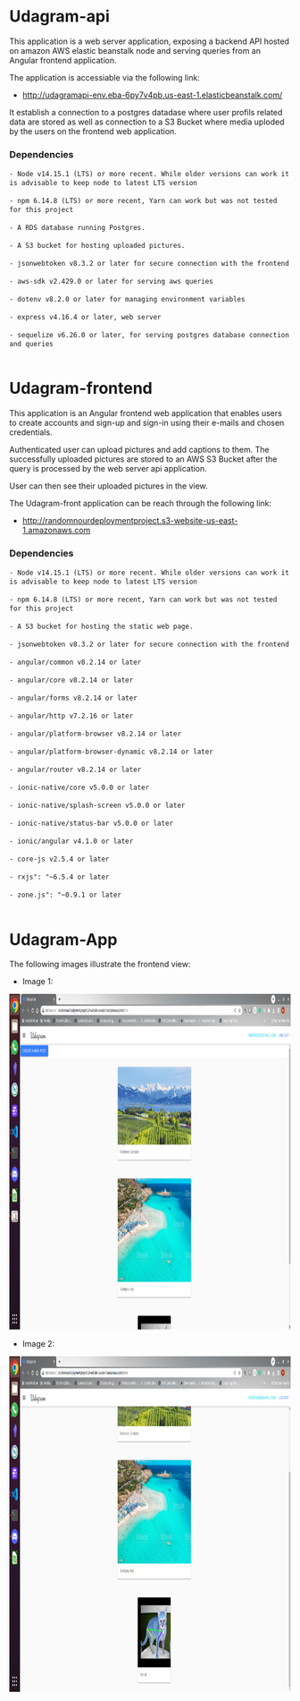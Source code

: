 
# Udagram-api

This application is a web server application, exposing a backend API hosted on amazon AWS elastic beanstalk node and serving queries from an Angular frontend application.

The application is accessiable via the following link:
- http://udagramapi-env.eba-6py7v4pb.us-east-1.elasticbeanstalk.com/

It establish a connection to a postgres datadase where user profils related data are stored as well as connection to a S3 Bucket where media uploded by the users on the frontend web application.



### Dependencies

```
- Node v14.15.1 (LTS) or more recent. While older versions can work it is advisable to keep node to latest LTS version

- npm 6.14.8 (LTS) or more recent, Yarn can work but was not tested for this project

- A RDS database running Postgres.

- A S3 bucket for hosting uploaded pictures.

- jsonwebtoken v8.3.2 or later for secure connection with the frontend
    
- aws-sdk v2.429.0 or later for serving aws queries

- dotenv v8.2.0 or later for managing environment variables

- express v4.16.4 or later, web server

- sequelize v6.26.0 or later, for serving postgres database connection and queries
    
```



# Udagram-frontend

This application is an Angular frontend web application that enables users to create accounts and sign-up and sign-in using their e-mails and chosen credentials.

Authenticated user can upload pictures and add captions to them. The successfully uploaded pictures are stored to an AWS S3 Bucket after the query is processed by the web server api application.

User can then see their uploaded pictures in the view.

The Udagram-front application can be reach through the following link:
- http://randomnourdeploymentproject.s3-website-us-east-1.amazonaws.com


### Dependencies

```
- Node v14.15.1 (LTS) or more recent. While older versions can work it is advisable to keep node to latest LTS version

- npm 6.14.8 (LTS) or more recent, Yarn can work but was not tested for this project

- A S3 bucket for hosting the static web page.

- jsonwebtoken v8.3.2 or later for secure connection with the frontend
    
- angular/common v8.2.14 or later
 
- angular/core v8.2.14 or later

- angular/forms v8.2.14 or later

- angular/http v7.2.16 or later

- angular/platform-browser v8.2.14 or later

- angular/platform-browser-dynamic v8.2.14 or later

- angular/router v8.2.14 or later

- ionic-native/core v5.0.0 or later

- ionic-native/splash-screen v5.0.0 or later

- ionic-native/status-bar v5.0.0 or later

- ionic/angular v4.1.0 or later

- core-js v2.5.4 or later

- rxjs": "~6.5.4 or later

- zone.js": "~0.9.1 or later
    
```


# Udagram-App


The following images illustrate the frontend view:

- Image 1:
<img src="Images/Udagram_app/Screenshot from 2023-06-01 00-07-12_Udagram_Nour.png" alt="Infrastructure_diagram" style="height: 600px; width:800px;"/>

- Image 2:
 <img src="Images/Udagram_app/Screenshot from 2023-06-01 00-08-28_Udagram_Nour.png" alt="Infrastructure_diagram" style="height: 600px; width:800px;"/>

